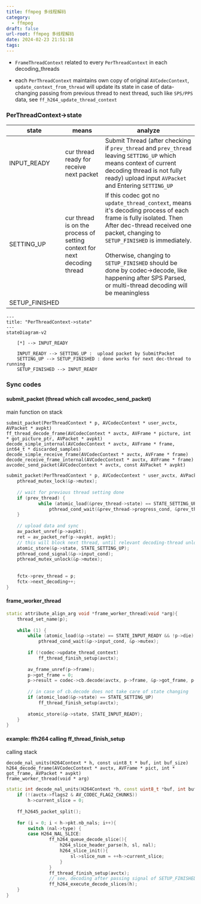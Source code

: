 ```yaml
---
title: ffmpeg 多线程解码
category:
  - ffmpeg
draft: false
url-root: ffmpeg 多线程解码
date: 2024-02-23 21:51:18
tags:
---
```

*   `FrameThreadContext` related to every `PerThreadContext` in each decoding\_threads

*   each `PerThreadContext` maintains own copy of original `AVCodecContext`, `update_context_from_thread` will update its state in case of data-changing passing from previous thread to next thread, such like `SPS/PPS` data, see `ff_h264_update_thread_context`

### PerThreadContext->state

| state           | means                                                                    | analyze                                                                                                                                                                                                                                                                                                                                                                      |
| --------------- | ------------------------------------------------------------------------ | ---------------------------------------------------------------------------------------------------------------------------------------------------------------------------------------------------------------------------------------------------------------------------------------------------------------------------------------------------------------------------- |
| INPUT\_READY    | cur thread ready for receive next packet                                 | Submit Thread (after checking if `prev_thread` and `prev_thread` leaving `SETTING_UP` which means context of current decoding thread is not fully ready) upload input `AVPacket` and Entering `SETTING_UP`                                                                                                                                                                   |
| SETTING\_UP     | cur thread is on the process of setting context for next decoding thread | If this codec got no `update_thread_context`, means it's decoding process of each frame is fully isolated. Then After dec-thread received one packet, changing to  `SETUP_FINISHED` is immediately.<br /><br />Otherwise, changing to `SETUP_FINISHED` should be done by codec->decode,  like happening after SPS Parsed, or multi-thread decoding will be meaningless<br /> |
| SETUP\_FINISHED |                                                                          |                                                                                                                                                                                                                                                                                                                                                                              |

```mermaid
---
title: "PerThreadContext->state"
---
stateDiagram-v2
	
	[*] --> INPUT_READY
	
	INPUT_READY --> SETTING_UP :  upload packet by SubmitPacket
	SETTING_UP --> SETUP_FINISHED : done works for next dec-thread to running
	SETUP_FINISHED --> INPUT_READY
```

### Sync codes

#### submit\_packet (thread which call avcodec\_send\_packet)

main function on stack

```log
submit_packet(PerThreadContext * p, AVCodecContext * user_avctx, AVPacket * avpkt) 
ff_thread_decode_frame(AVCodecContext * avctx, AVFrame * picture, int * got_picture_ptr, AVPacket * avpkt) 
decode_simple_internal(AVCodecContext * avctx, AVFrame * frame, int64_t * discarded_samples) 
decode_simple_receive_frame(AVCodecContext * avctx, AVFrame * frame) 
decode_receive_frame_internal(AVCodecContext * avctx, AVFrame * frame) 
avcodec_send_packet(AVCodecContext * avctx, const AVPacket * avpkt) 
```

```cpp
submit_packet(PerThreadContext * p, AVCodecContext * user_avctx, AVPacket * avpkt){
    pthread_mutex_lock(&p->mutex);
    
    // wait for previous thread setting done
    if (prev_thread) {
            while (atomic_load(&prev_thread->state) == STATE_SETTING_UP)
                pthread_cond_wait(&prev_thread->progress_cond, &prev_thread->progress_mutex);
    }
    
    // upload data and sync
    av_packet_unref(p->avpkt);
    ret = av_packet_ref(p->avpkt, avpkt);
    // this will block next thread, until relevant decoding-thread unlock this by calling ff_thread_finish_setup
    atomic_store(&p->state, STATE_SETTING_UP);
    pthread_cond_signal(&p->input_cond);
    pthread_mutex_unlock(&p->mutex);
    
    
    fctx->prev_thread = p;
    fctx->next_decoding++;
}
```

#### frame\_worker\_thread

```cpp
static attribute_align_arg void *frame_worker_thread(void *arg){
    thread_set_name(p);
    
    while (1) {
        while (atomic_load(&p->state) == STATE_INPUT_READY && !p->die)
            pthread_cond_wait(&p->input_cond, &p->mutex);
    
        if (!codec->update_thread_context)
            ff_thread_finish_setup(avctx);
        
        av_frame_unref(p->frame);
        p->got_frame = 0;
        p->result = codec->cb.decode(avctx, p->frame, &p->got_frame, p->avpkt);
        
        // in case of cb.decode does not take care of state changing
        if (atomic_load(&p->state) == STATE_SETTING_UP)
            ff_thread_finish_setup(avctx);
        
        atomic_store(&p->state, STATE_INPUT_READY);
    }
}
```

#### example: ffh264 calling ff\_thread\_finish\_setup

calling stack

```log
decode_nal_units(H264Context * h, const uint8_t * buf, int buf_size)
h264_decode_frame(AVCodecContext * avctx, AVFrame * pict, int * got_frame, AVPacket * avpkt)
frame_worker_thread(void * arg)
```

```cpp
static int decode_nal_units(H264Context *h, const uint8_t *buf, int buf_size){
    if (!(avctx->flags2 & AV_CODEC_FLAG2_CHUNKS))
        h->current_slice = 0;
    
    ff_h2645_packet_split();
    
    for (i = 0; i < h->pkt.nb_nals; i++){
        switch (nal->type) {
        case H264_NAL_SLICE: 
                ff_h264_queue_decode_slice(){
                    h264_slice_header_parse(h, sl, nal);
                    h264_slice_init(){
    					sl->slice_num = ++h->current_slice;
                    }
                }
                ff_thread_finish_setup(avctx);
                // see, decoding after passing signal of SETUP_FINISHED
                ff_h264_execute_decode_slices(h);
    }
}
```

